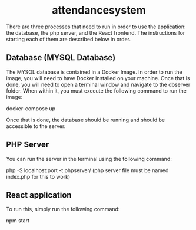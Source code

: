 # <center>attendancesystem</center>
There are three processes that need to run in order to use the application: the database, the php server, and the React frontend. The instructions for starting each of them are described below in order.
## Database (MYSQL Database)
The MYSQL database is contained in a Docker Image. In order to run the image, you will need to have Docker installed on your machine. Once that is done, you will need to open a terminal window and navigate to the dbserver folder. When within it, you must execute the following command to run the image:

docker-compose up

Once that is done, the database should be running and should be accessible to the server.
## PHP Server
You can run the server in the terminal using the following command:

php -S localhost:port -t phpserver/ (php server file must be named index.php for this to work)

## React application
To run this, simply run the following command:

npm start